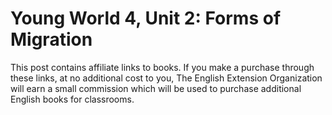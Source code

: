 # Young World 4, Unit 2: Forms of Migration

This post contains affiliate links to books. If you make a purchase through these links, at no additional cost to you, The English Extension Organization will earn a small commission which will be used to purchase additional English books for classrooms.




<!--stackedit_data:
eyJoaXN0b3J5IjpbMTgzOTY2ODE1M119
-->